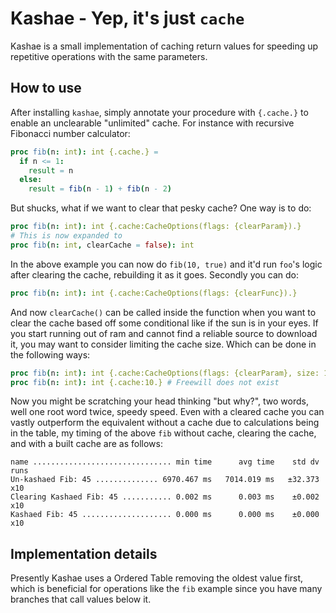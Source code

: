# Kashae - Yep, it's just `cache`
Kashae is a small implementation of caching return values for speeding up repetitive operations with the same parameters.

## How to use
After installing `kashae`, simply annotate your procedure with `{.cache.}` to enable an unclearable  "unlimited" cache.
For instance with recursive Fibonacci number calculator:
```nim
proc fib(n: int): int {.cache.} =
  if n <= 1:
    result = n
  else:
    result = fib(n - 1) + fib(n - 2)
```
But shucks, what if we want to clear that pesky cache? One way is to do: 
```nim
proc fib(n: int): int {.cache:CacheOptions(flags: {clearParam}).}
# This is now expanded to 
proc fib(n: int, clearCache = false): int 
```
In the above example you can now do `fib(10, true)` and it'd run `foo`'s logic after clearing the cache, rebuilding it as it goes. 
Secondly you can do:
```nim
proc fib(n: int): int {.cache:CacheOptions(flags: {clearFunc}).}
```
And now `clearCache()` can be called inside the function when you want to clear the cache based off some conditional like if the sun is in your eyes. If you start running out of ram and cannot find a reliable source to download it, you may want to consider limiting the cache size. Which can be done in the following ways:

```nim
proc fib(n: int): int {.cache:CacheOptions(flags: {clearParam}, size: 10).} # Hey we want options
proc fib(n: int): int {.cache:10.} # Freewill does not exist
```
Now you might be scratching your head thinking "but why?", two words, well one root word twice, speedy speed. Even with a cleared cache you can vastly outperform the equivalent without a cache due to calculations being in the table, my timing of the above `fib` without cache, clearing the cache, and with a built cache are as follows:
```
name ............................... min time      avg time    std dv   runs
Un-kashaed Fib: 45 .............. 6970.467 ms   7014.019 ms   ±32.373    x10
Clearing Kashaed Fib: 45 ........... 0.002 ms      0.003 ms    ±0.002    x10
Kashaed Fib: 45 .................... 0.000 ms      0.000 ms    ±0.000    x10
```
## Implementation details
Presently Kashae uses a Ordered Table removing the oldest value first, which is beneficial for operations like the `fib` example since you have many branches that call values below it.